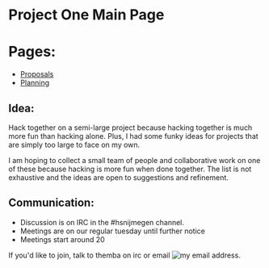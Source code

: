 # Project One Main Page

# Pages:
* [Proposals](proposals)
* [Planning](planning)


## Idea:
Hack together on a semi-large project because hacking together is much more fun than hacking alone.
Plus, I had some funky ideas for projects that are simply too large to face on my own.

I am hoping to collect a small team of people and collaborative work on one of these because hacking is more fun when done together.
The list is not exhaustive and the ideas are open to suggestions and refinement.


## Communication:

* Discussion is on IRC in the #hsnijmegen channel.
* Meetings are on our regular tuesday until further notice
* Meetings start around 20

If you'd like to join, talk to themba on irc or email ![my email address](/img/email.png "me").
